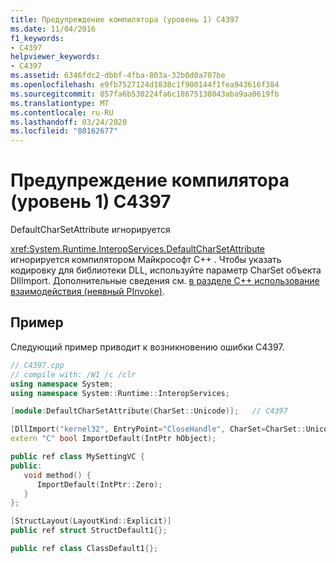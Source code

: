 ```yaml
---
title: Предупреждение компилятора (уровень 1) C4397
ms.date: 11/04/2016
f1_keywords:
- C4397
helpviewer_keywords:
- C4397
ms.assetid: 6346fdc2-dbbf-4fba-803a-32b0d0a707be
ms.openlocfilehash: e9fb7527124d1838c1f900144f1fea943616f384
ms.sourcegitcommit: 857fa6b530224fa6c18675138043aba9aa0619fb
ms.translationtype: MT
ms.contentlocale: ru-RU
ms.lasthandoff: 03/24/2020
ms.locfileid: "80162677"
---
```

# <a name="compiler-warning-level-1-c4397"></a>Предупреждение компилятора (уровень 1) C4397

DefaultCharSetAttribute игнорируется

<xref:System.Runtime.InteropServices.DefaultCharSetAttribute> игнорируется компилятором Майкрософт C++ . Чтобы указать кодировку для библиотеки DLL, используйте параметр CharSet объекта DllImport. Дополнительные сведения см. [в разделе C++ использование взаимодействия (неявный PInvoke)](../../dotnet/using-cpp-interop-implicit-pinvoke.md).

## <a name="example"></a>Пример

Следующий пример приводит к возникновению ошибки C4397.

```cpp
// C4397.cpp
// compile with: /W1 /c /clr
using namespace System;
using namespace System::Runtime::InteropServices;

[module:DefaultCharSetAttribute(CharSet::Unicode)];   // C4397

[DllImport("kernel32", EntryPoint="CloseHandle", CharSet=CharSet::Unicode)]   // OK
extern "C" bool ImportDefault(IntPtr hObject);

public ref class MySettingVC {
public:
   void method() {
      ImportDefault(IntPtr::Zero);
   }
};

[StructLayout(LayoutKind::Explicit)]
public ref struct StructDefault1{};

public ref class ClassDefault1{};
```
